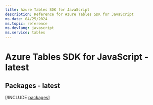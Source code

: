 ```yaml
---
title: Azure Tables SDK for JavaScript
description: Reference for Azure Tables SDK for JavaScript
ms.date: 04/25/2024
ms.topic: reference
ms.devlang: javascript
ms.service: tables
---
```

# Azure Tables SDK for JavaScript - latest
## Packages - latest
[!INCLUDE [packages](tables-index.md)]